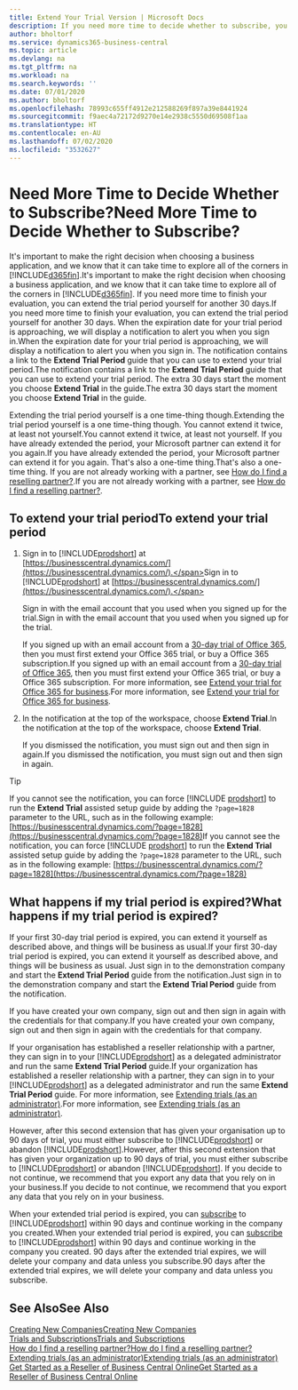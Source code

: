```yaml
---
title: Extend Your Trial Version | Microsoft Docs
description: If you need more time to decide whether to subscribe, you can extend your trial version.
author: bholtorf
ms.service: dynamics365-business-central
ms.topic: article
ms.devlang: na
ms.tgt_pltfrm: na
ms.workload: na
ms.search.keywords: ''
ms.date: 07/01/2020
ms.author: bholtorf
ms.openlocfilehash: 78993c655ff4912e212588269f897a39e8441924
ms.sourcegitcommit: f9aec4a72172d9270e14e2938c5550d69508f1aa
ms.translationtype: HT
ms.contentlocale: en-AU
ms.lasthandoff: 07/02/2020
ms.locfileid: "3532627"
---
```

# <a name="need-more-time-to-decide-whether-to-subscribe"></a><span data-ttu-id="077f7-103">Need More Time to Decide Whether to Subscribe?</span><span class="sxs-lookup"><span data-stu-id="077f7-103">Need More Time to Decide Whether to Subscribe?</span></span>

<span data-ttu-id="077f7-104">It's important to make the right decision when choosing a business application, and we know that it can take time to explore all of the corners in [!INCLUDE[d365fin](includes/d365fin_md.md)].</span><span class="sxs-lookup"><span data-stu-id="077f7-104">It's important to make the right decision when choosing a business application, and we know that it can take time to explore all of the corners in [!INCLUDE[d365fin](includes/d365fin_md.md)].</span></span> <span data-ttu-id="077f7-105">If you need more time to finish your evaluation, you can extend the trial period yourself for another 30 days.</span><span class="sxs-lookup"><span data-stu-id="077f7-105">If you need more time to finish your evaluation, you can extend the trial period yourself for another 30 days.</span></span> <span data-ttu-id="077f7-106">When the expiration date for your trial period is approaching, we will display a notification to alert you when you sign in.</span><span class="sxs-lookup"><span data-stu-id="077f7-106">When the expiration date for your trial period is approaching, we will display a notification to alert you when you sign in.</span></span> <span data-ttu-id="077f7-107">The notification contains a link to the **Extend Trial Period** guide that you can use to extend your trial period.</span><span class="sxs-lookup"><span data-stu-id="077f7-107">The notification contains a link to the **Extend Trial Period** guide that you can use to extend your trial period.</span></span> <span data-ttu-id="077f7-108">The extra 30 days start the moment you choose **Extend Trial** in the guide.</span><span class="sxs-lookup"><span data-stu-id="077f7-108">The extra 30 days start the moment you choose **Extend Trial** in the guide.</span></span>

<span data-ttu-id="077f7-109">Extending the trial period yourself is a one time-thing though.</span><span class="sxs-lookup"><span data-stu-id="077f7-109">Extending the trial period yourself is a one time-thing though.</span></span> <span data-ttu-id="077f7-110">You cannot extend it twice, at least not yourself.</span><span class="sxs-lookup"><span data-stu-id="077f7-110">You cannot extend it twice, at least not yourself.</span></span> <span data-ttu-id="077f7-111">If you have already extended the period, your Microsoft partner can extend it for you again.</span><span class="sxs-lookup"><span data-stu-id="077f7-111">If you have already extended the period, your Microsoft partner can extend it for you again.</span></span> <span data-ttu-id="077f7-112">That's also a one-time thing.</span><span class="sxs-lookup"><span data-stu-id="077f7-112">That's also a one-time thing.</span></span> <span data-ttu-id="077f7-113">If you are not already working with a partner, see [How do I find a reselling partner?](across-faq.md#findpartner).</span><span class="sxs-lookup"><span data-stu-id="077f7-113">If you are not already working with a partner, see [How do I find a reselling partner?](across-faq.md#findpartner).</span></span>  

## <a name="to-extend-your-trial-period"></a><span data-ttu-id="077f7-114">To extend your trial period</span><span class="sxs-lookup"><span data-stu-id="077f7-114">To extend your trial period</span></span>

1. <span data-ttu-id="077f7-115">Sign in to [!INCLUDE[prodshort](includes/prodshort.md)] at [https://businesscentral.dynamics.com/](https://businesscentral.dynamics.com/).</span><span class="sxs-lookup"><span data-stu-id="077f7-115">Sign in to [!INCLUDE[prodshort](includes/prodshort.md)] at [https://businesscentral.dynamics.com/](https://businesscentral.dynamics.com/).</span></span>

    <span data-ttu-id="077f7-116">Sign in with the email account that you used when you signed up for the trial.</span><span class="sxs-lookup"><span data-stu-id="077f7-116">Sign in with the email account that you used when you signed up for the trial.</span></span>  

    <span data-ttu-id="077f7-117">If you signed up with an email account from a [30-day trial of Office 365](/microsoft-365/commerce/sign-up-for-office-365-trial), then you must first extend your Office 365 trial, or buy a Office 365 subscription.</span><span class="sxs-lookup"><span data-stu-id="077f7-117">If you signed up with an email account from a [30-day trial of Office 365](/microsoft-365/commerce/sign-up-for-office-365-trial), then you must first extend your Office 365 trial, or buy a Office 365 subscription.</span></span> <span data-ttu-id="077f7-118">For more information, see [Extend your trial for Office 365 for business](/microsoft-365/commerce/extend-your-trial).</span><span class="sxs-lookup"><span data-stu-id="077f7-118">For more information, see [Extend your trial for Office 365 for business](/microsoft-365/commerce/extend-your-trial).</span></span>
2. <span data-ttu-id="077f7-119">In the notification at the top of the workspace, choose **Extend Trial**.</span><span class="sxs-lookup"><span data-stu-id="077f7-119">In the notification at the top of the workspace, choose **Extend Trial**.</span></span>

    <span data-ttu-id="077f7-120">If you dismissed the notification, you must sign out and then sign in again.</span><span class="sxs-lookup"><span data-stu-id="077f7-120">If you dismissed the notification, you must sign out and then sign in again.</span></span>

> [!TIP]
> <span data-ttu-id="077f7-121">If you cannot see the notification, you can force [!INCLUDE [prodshort](includes/prodshort.md)] to run the **Extend Trial** assisted setup guide by adding the ```?page=1828``` parameter to the URL, such as in the following example: [https://businesscentral.dynamics.com/?page=1828](https://businesscentral.dynamics.com/?page=1828)</span><span class="sxs-lookup"><span data-stu-id="077f7-121">If you cannot see the notification, you can force [!INCLUDE [prodshort](includes/prodshort.md)] to run the **Extend Trial** assisted setup guide by adding the ```?page=1828``` parameter to the URL, such as in the following example: [https://businesscentral.dynamics.com/?page=1828](https://businesscentral.dynamics.com/?page=1828)</span></span>

## <a name="what-happens-if-my-trial-period-is-expired"></a><span data-ttu-id="077f7-122">What happens if my trial period is expired?</span><span class="sxs-lookup"><span data-stu-id="077f7-122">What happens if my trial period is expired?</span></span>

<span data-ttu-id="077f7-123">If your first 30-day trial period is expired, you can extend it yourself as described above, and things will be business as usual.</span><span class="sxs-lookup"><span data-stu-id="077f7-123">If your first 30-day trial period is expired, you can extend it yourself as described above, and things will be business as usual.</span></span> <span data-ttu-id="077f7-124">Just sign in to the demonstration company and start the **Extend Trial Period** guide from the notification.</span><span class="sxs-lookup"><span data-stu-id="077f7-124">Just sign in to the demonstration company and start the **Extend Trial Period** guide from the notification.</span></span>  

<span data-ttu-id="077f7-125">If you have created your own company, sign out and then sign in again with the credentials for that company.</span><span class="sxs-lookup"><span data-stu-id="077f7-125">If you have created your own company, sign out and then sign in again with the credentials for that company.</span></span>  

<span data-ttu-id="077f7-126">If your organisation has established a reseller relationship with a partner, they can sign in to your [!INCLUDE[prodshort](includes/prodshort.md)] as a delegated administrator and run the same **Extend Trial Period** guide.</span><span class="sxs-lookup"><span data-stu-id="077f7-126">If your organization has established a reseller relationship with a partner, they can sign in to your [!INCLUDE[prodshort](includes/prodshort.md)] as a delegated administrator and run the same **Extend Trial Period** guide.</span></span> <span data-ttu-id="077f7-127">For more information, see [Extending trials (as an administrator)](/dynamics365/business-central/dev-itpro/administration/tenant-administration#extending-trials).</span><span class="sxs-lookup"><span data-stu-id="077f7-127">For more information, see [Extending trials (as an administrator)](/dynamics365/business-central/dev-itpro/administration/tenant-administration#extending-trials).</span></span>  

<span data-ttu-id="077f7-128">However, after this second extension that has given your organisation up to 90 days of trial, you must either subscribe to [!INCLUDE[prodshort](includes/prodshort.md)] or abandon [!INCLUDE[prodshort](includes/prodshort.md)].</span><span class="sxs-lookup"><span data-stu-id="077f7-128">However, after this second extension that has given your organization up to 90 days of trial, you must either subscribe to [!INCLUDE[prodshort](includes/prodshort.md)] or abandon [!INCLUDE[prodshort](includes/prodshort.md)].</span></span> <span data-ttu-id="077f7-129">If you decide to not continue, we recommend that you export any data that you rely on in your business.</span><span class="sxs-lookup"><span data-stu-id="077f7-129">If you decide to not continue, we recommend that you export any data that you rely on in your business.</span></span>

<span data-ttu-id="077f7-130">When your extended trial period is expired, you can [subscribe](https://go.microsoft.com/fwlink/?linkid=828659) to [!INCLUDE[prodshort](includes/prodshort.md)] within 90 days and continue working in the company you created.</span><span class="sxs-lookup"><span data-stu-id="077f7-130">When your extended trial period is expired, you can [subscribe](https://go.microsoft.com/fwlink/?linkid=828659) to [!INCLUDE[prodshort](includes/prodshort.md)] within 90 days and continue working in the company you created.</span></span> <span data-ttu-id="077f7-131">90 days after the extended trial expires, we will delete your company and data unless you subscribe.</span><span class="sxs-lookup"><span data-stu-id="077f7-131">90 days after the extended trial expires, we will delete your company and data unless you subscribe.</span></span>  

## <a name="see-also"></a><span data-ttu-id="077f7-132">See Also</span><span class="sxs-lookup"><span data-stu-id="077f7-132">See Also</span></span>

[<span data-ttu-id="077f7-133">Creating New Companies</span><span class="sxs-lookup"><span data-stu-id="077f7-133">Creating New Companies</span></span>](about-new-company.md)  
[<span data-ttu-id="077f7-134">Trials and Subscriptions</span><span class="sxs-lookup"><span data-stu-id="077f7-134">Trials and Subscriptions</span></span>](across-preview.md)  
[<span data-ttu-id="077f7-135">How do I find a reselling partner?</span><span class="sxs-lookup"><span data-stu-id="077f7-135">How do I find a reselling partner?</span></span>](across-faq.md#findpartner)  
[<span data-ttu-id="077f7-136">Extending trials (as an administrator)</span><span class="sxs-lookup"><span data-stu-id="077f7-136">Extending trials (as an administrator)</span></span>](/dynamics365/business-central/dev-itpro/administration/tenant-administration#extending-trials)  
[<span data-ttu-id="077f7-137">Get Started as a Reseller of Business Central Online</span><span class="sxs-lookup"><span data-stu-id="077f7-137">Get Started as a Reseller of Business Central Online</span></span>](/dynamics365/business-central/dev-itpro/administration/get-started-online)  
